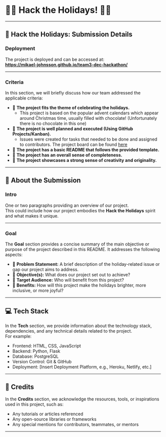 # 🎅✨ Hack the Holidays! 🎄🎁  

---
## **🎄 Hack the Holidays: Submission Details**  

### **Deployment**  

<!-- Add deployment steps here -->

The project is deployed and can be accessed at:  
**https://mikael-johnsson.github.io/team3-dec-hackathon/**  

---

### **Criteria**  
In this section, we will briefly discuss how our team addressed the applicable criteria:  
- 🎁 **The project fits the theme of celebrating the holidays.**  
    - This project is based on the popular advent calendars which appear around Christmas time, usually filled with chocolate! (Unfortunately there is no chocolate in this one)
- 🎁 **The project is well planned and executed (Using GitHub Projects/Kanban).**  
    - Issues were created for tasks that needed to be done and assigned to contributors. The project board can be found [here](https://github.com/users/mikael-johnsson/projects/9/views/1)
- 🎁 **The project has a basic README that follows the provided template.**  
- 🎁 **The project has an overall sense of completeness.**  
- 🎁 **The project showcases a strong sense of creativity and originality.**  

---

## **🎅 About the Submission**  

### **Intro**  
One or two paragraphs providing an overview of our project.  
This could include how our project embodies the **Hack the Holidays** spirit and what makes it unique.  

---

### **Goal**  
The **Goal** section provides a concise summary of the main objective or purpose of the project described in this README. It addresses the following aspects:  

- 🎄 **Problem Statement:** A brief description of the holiday-related issue or gap our project aims to address.  
- 🎄 **Objective(s):** What does our project set out to achieve?  
- 🎄 **Target Audience:** Who will benefit from this project?  
- 🎄 **Benefits:** How will this project make the holidays brighter, more inclusive, or more joyful?  

---

## **💻 Tech Stack**  
In the **Tech** section, we provide information about the technology stack, dependencies, and any technical details related to the project.  
For example:  
- Frontend: HTML, CSS, JavaScript  
- Backend: Python, Flask  
- Database: PostgreSQL  
- Version Control: Git & GitHub  
- Deployment: [Insert Deployment Platform, e.g., Heroku, Netlify, etc.]  

---

## **🌟 Credits**  
In the **Credits** section, we acknowledge the resources, tools, or inspirations used in this project, such as:  
- Any tutorials or articles referenced  
- Any open-source libraries or frameworks  
- Any special mentions for contributors, teammates, or mentors  

---